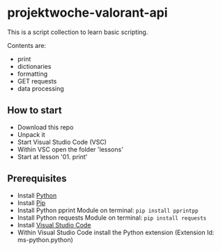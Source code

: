 # projektwoche-valorant-api

This is a script collection to learn basic scripting.

Contents are:
- print
- dictionaries
- formatting
- GET requests
- data processing
## How to start
- Download this repo
- Unpack it
- Start Visual Studio Code (VSC)
- Within VSC open the folder 'lessons'
- Start at lesson '01. print'

## Prerequisites

- Install [Python](https://www.liquidweb.com/kb/how-to-install-python-on-windows/)
- Install [Pip](https://www.liquidweb.com/kb/install-pip-windows/)
- Install Python pprint Module on terminal: `pip install pprintpp`
- Install Python requests Module on terminal: `pip install requests`
- Install [Visual Studio Code](https://code.visualstudio.com/)
- Within Visual Studio Code install the Python extension (Extension Id: ms-python.python)
